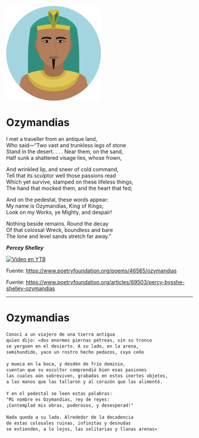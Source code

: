 ![King of Kings](../_files/egyptian-svgrepo-com.svg)

# Ozymandias

I met a traveller from an antique land,  
Who said—“Two vast and trunkless legs of stone  
Stand in the desert. . . . Near them, on the sand,  
Half sunk a shattered visage lies, whose frown,  

And wrinkled lip, and sneer of cold command,  
Tell that its sculptor well those passions read  
Which yet survive, stamped on these lifeless things,  
The hand that mocked them, and the heart that fed;  

And on the pedestal, these words appear:  
My name is Ozymandias, King of Kings;  
Look on my Works, ye Mighty, and despair!  

Nothing beside remains. Round the decay  
Of that colossal Wreck, boundless and bare  
The lone and level sands stretch far away.”  

**_Percey Shelley_**


[![Video en YTB](https://img.youtube.com/vi/sPlSH6n37ts/0.jpg)](https://www.youtube.com/watch?v=sPlSH6n37ts)


Fuente: https://www.poetryfoundation.org/poems/46565/ozymandias

Fuente: https://www.poetryfoundation.org/articles/69503/percy-bysshe-shelley-ozymandias

___

# Ozymandias

    Conocí a un viajero de una tierra antigua
    quien dijo: «dos enormes piernas pétreas, sin su tronco
    se yerguen en el desierto. A su lado, en la arena,
    semihundido, yace un rostro hecho pedazos, cuyo ceño

    y mueca en la boca, y desdén de frío dominio,
    cuentan que su escultor comprendió bien esas pasiones
    las cuales aún sobreviven, grabadas en estos inertes objetos,
    a las manos que las tallaron y al corazón que las alimentó.

    Y en el pedestal se leen estas palabras:
    "Mi nombre es Ozymandias, rey de reyes:
    ¡Contemplad mis obras, poderosos, y desesperad!"

    Nada queda a su lado. Alrededor de la decadencia
    de estas colosales ruinas, infinitas y desnudas
    se extienden, a lo lejos, las solitarias y llanas arenas»




